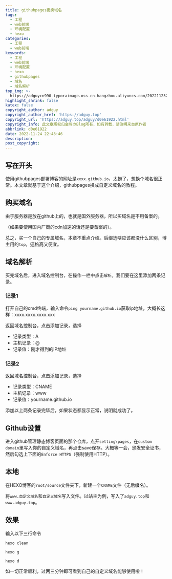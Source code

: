 ```yaml
---
title: githubpages更换域名
tags:
  - 工程
  - web前端
  - 环境配置
  - hexo
categories:
  - 工程
  - web前端
keywords:
  - 工程
  - web前端
  - 环境配置
  - hexo
  - githubpages
  - 域名
  - 域名解析
top_img: >-
  https://adguycn990-typoraimage.oss-cn-hangzhou.aliyuncs.com/202211232358703.webp
highlight_shrink: false
katex: false
copyright_author: adguy
copyright_author_href: 'https://adguy.top'
copyright_url: 'https://adguy.top/adguy/d0e61922.html'
copyright_info: 此文章版权归金晖のBlog所有，如有转载，请注明来自原作者
abbrlink: d0e61922
date: 2022-11-24 22:43:46
description:
post_copyright:
---
```


## 写在开头

使用githubpages部署博客的网址是`xxxx.github.io`，太捞了，想换个域名很正常。本文章就基于这个介绍，githubpages换成自定义域名的教程。

## 购买域名

由于服务器是放在github上的，也就是国外服务器，所以买域名是不用备案的。

（如果要使用国内厂商的cdn加速的话还是要备案的）。

总之，买一个自己的专属域名，本章不重点介绍。后缀选啥应该都没什么区别，博主用的`top`，逼格高又便宜。

## 域名解析

买完域名后，进入域名控制台，在操作一栏中点击`解析`。我们要在这里添加两条记录。

### 记录1

打开自己的cmd终端，输入命令`ping yourname.github.io`获取ip地址，大概长这样：xxxx.xxxx.xxxx.xxx

返回域名控制台，点击添加记录，选择

- 记录类型：A
- 主机记录：@
- 记录值：刚才得到的IP地址

### 记录2

返回域名控制台，点击添加记录，选择

- 记录类型：CNAME
- 主机记录：www
- 记录值：yourname.github.io

添加以上两条记录完毕后，如果状态都显示正常，说明就成功了。

## Github设置

进入github管理静态博客页面的那个仓库，点开`setting\pages`，在`custom domain`里写入你的自定义域名，再点击save保存。大概等一会，颁发安全证书，然后勾选上下面的`Enforce HTTPS`（强制使用HTTP）。

## 本地

在HEXO博客的`root/source`文件夹下，新建一个`CNAME`文件（无后缀名）。

将`www.自定义域名`和`自定义域名`写入文件。以站主为例，写入了`adguy.top`和`www.adguy.top`。

## 效果

输入以下三行命令

`hexo clean`

`hexo g`

`hexo d`

如一切正常顺利，过两三分钟即可看到自己的自定义域名能够使用啦！

